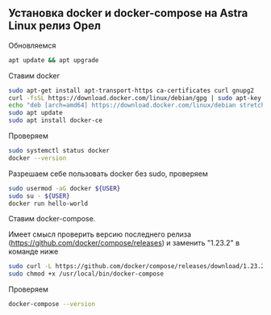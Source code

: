 ## Установка docker и docker-compose на Astra Linux релиз Орел

Обновляемся

```bash
apt update && apt upgrade
```

Ставим docker

```bash
sudo apt-get install apt-transport-https ca-certificates curl gnupg2 
curl -fsSL https://download.docker.com/linux/debian/gpg | sudo apt-key add -
echo "deb [arch=amd64] https://download.docker.com/linux/debian stretch stable" | sudo tee -a /etc/apt/sources.list
sudo apt update
sudo apt install docker-ce
```

Проверяем

```bash
sudo systemctl status docker
docker --version
```

Разрешаем себе пользовать docker без sudo, проверяем

```bash
sudo usermod -aG docker ${USER}
sudo su - ${USER}
docker run hello-world
```

Ставим docker-compose.

Имеет смысл проверить версию последнего релиза (https://github.com/docker/compose/releases) и заменить "1.23.2" в команде ниже

```bash
sudo curl -L https://github.com/docker/compose/releases/download/1.23.2/docker-compose-Linux-x86_64 -o /usr/local/bin/docker-compose
sudo chmod +x /usr/local/bin/docker-compose
```
Проверяем

```bash
docker-compose --version
```
